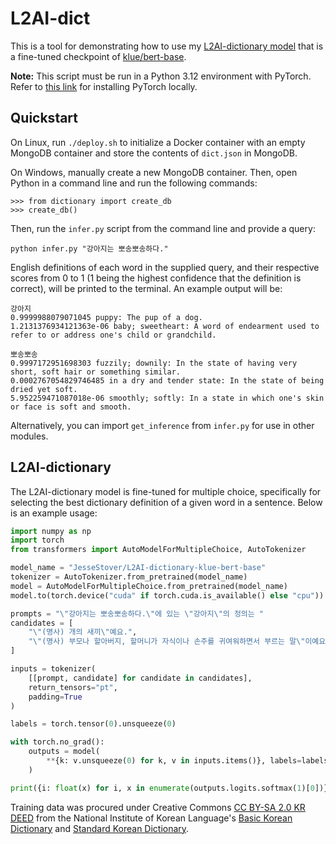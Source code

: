 # L2AI-dict

This is a tool for demonstrating how to use my [L2AI-dictionary model](https://huggingface.co/JesseStover/L2AI-dictionary-klue-bert-base) that is a fine-tuned checkpoint of [klue/bert-base](https://huggingface.co/klue/bert-base).

**Note:** This script must be run in a Python 3.12 environment with PyTorch. Refer to [this link](https://pytorch.org/get-started/locally/) for installing PyTorch locally.

## Quickstart

On Linux, run `./deploy.sh` to initialize a Docker container with an empty MongoDB container and store the contents of `dict.json` in MongoDB.

On Windows, manually create a new MongoDB container. Then, open Python in a command line and run the following commands:

```
>>> from dictionary import create_db
>>> create_db()
```

Then, run the `infer.py` script from the command line and provide a query:

```
python infer.py "강아지는 뽀송뽀송하다."
```

English definitions of each word in the supplied query, and their respective scores from 0 to 1 (1 being the highest confidence that the definition is correct), will be printed to the terminal. An example output will be:

```
강아지
0.9999988079071045 puppy: The pup of a dog.
1.2131376934121363e-06 baby; sweetheart: A word of endearment used to refer to or address one's child or grandchild.

뽀송뽀송
0.9997172951698303 fuzzily; downily: In the state of having very short, soft hair or something similar.
0.0002767054829746485 in a dry and tender state: In the state of being dried yet soft. 
5.952259471087018e-06 smoothly; softly: In a state in which one's skin or face is soft and smooth.
```

Alternatively, you can import `get_inference` from `infer.py` for use in other modules.

## L2AI-dictionary

The L2AI-dictionary model is fine-tuned for multiple choice, specifically for selecting the best dictionary definition of a given word in a sentence. Below is an example usage:

```python
import numpy as np
import torch
from transformers import AutoModelForMultipleChoice, AutoTokenizer

model_name = "JesseStover/L2AI-dictionary-klue-bert-base"
tokenizer = AutoTokenizer.from_pretrained(model_name)
model = AutoModelForMultipleChoice.from_pretrained(model_name)
model.to(torch.device("cuda" if torch.cuda.is_available() else "cpu"))

prompts = "\"강아지는 뽀송뽀송하다.\"에 있는 \"강아지\"의 정의는 "
candidates = [
    "\"(명사) 개의 새끼\"예요.",
    "\"(명사) 부모나 할아버지, 할머니가 자식이나 손주를 귀여워하면서 부르는 말\"이예요."
]

inputs = tokenizer(
    [[prompt, candidate] for candidate in candidates],
    return_tensors="pt",
    padding=True
)

labels = torch.tensor(0).unsqueeze(0)

with torch.no_grad():
    outputs = model(
        **{k: v.unsqueeze(0) for k, v in inputs.items()}, labels=labels
    )

print({i: float(x) for i, x in enumerate(outputs.logits.softmax(1)[0])})
```

Training data was procured under Creative Commons [CC BY-SA 2.0 KR DEED](https://creativecommons.org/licenses/by-sa/2.0/kr/) from the National Institute of Korean Language's [Basic Korean Dictionary](https://krdict.korean.go.kr) and [Standard Korean Dictionary](https://stdict.korean.go.kr/).
